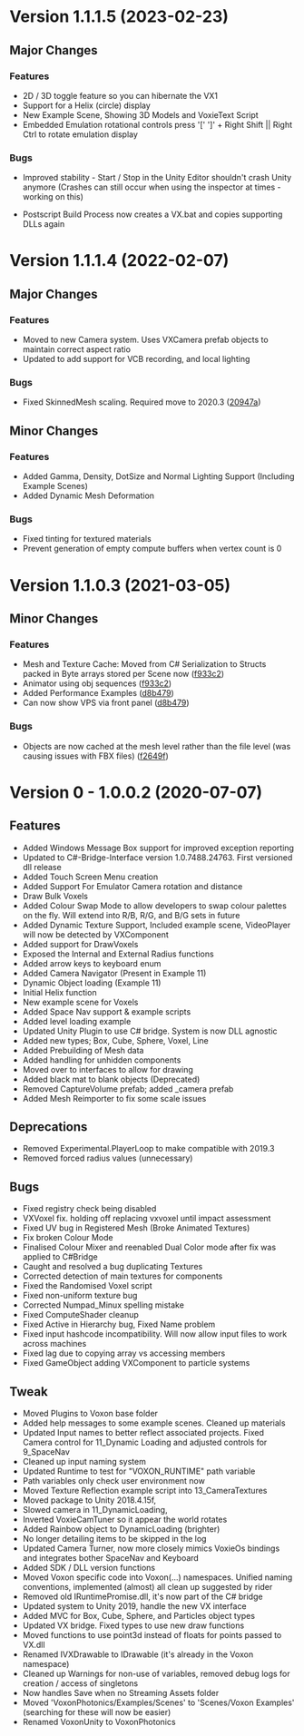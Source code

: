 
# Version 1.1.1.5 (2023-02-23)
 
## Major Changes
### Features
* 2D / 3D toggle feature so you can hibernate the VX1
* Support for a Helix (circle) display
* New Example Scene, Showing 3D Models and VoxieText Script
* Embedded Emulation rotational controls press '[' ']' + Right Shift || Right Ctrl to rotate emulation display


### Bugs

* Improved stability - Start / Stop in the Unity Editor shouldn't crash Unity anymore (Crashes can still occur when using the inspector at times - working on this)

* Postscript Build Process now creates a VX.bat and copies supporting DLLs again


# Version 1.1.1.4 (2022-02-07)

## Major Changes
### Features
* Moved to new Camera system. Uses VXCamera prefab objects to maintain correct aspect ratio
* Updated to add support for VCB recording, and local lighting

### Bugs
* Fixed SkinnedMesh scaling. Required move to 2020.3 ([20947a](https://bitbucket.org/voxon-photonics/unitypackage/commit/20947ab3d1365fa4d60224685a2eabc62e16dc7e))

## Minor Changes
### Features
* Added Gamma, Density, DotSize and Normal Lighting Support (Including Example Scenes)
* Added Dynamic Mesh Deformation

### Bugs
* Fixed tinting for textured materials
* Prevent generation of empty compute buffers when vertex count is 0

# Version 1.1.0.3 (2021-03-05)

## Minor Changes
### Features
* Mesh and Texture Cache: Moved from C# Serialization to Structs packed in Byte arrays stored per Scene now ([f933c2](https://bitbucket.org/voxon-photonics/unitypackage/commit/f933c24020bcab8645083518282734d8114092f3))
* Animator using obj sequences ([f933c2](https://bitbucket.org/voxon-photonics/unitypackage/commit/f933c24020bcab8645083518282734d8114092f3))
* Added Performance Examples ([d8b479](https://bitbucket.org/voxon-photonics/unitypackage/commit/d8b4792b85ef3e2949b923838279dc971f26af93))
* Can now show VPS via front panel ([d8b479](https://bitbucket.org/voxon-photonics/unitypackage/commit/d8b4792b85ef3e2949b923838279dc971f26af93))

### Bugs
* Objects are now cached at the mesh level rather than the file level (was causing issues with FBX files) ([f2649f](https://bitbucket.org/voxon-photonics/unitypackage/commit/f2649f8ddb4443700699371801a1fc97bc50b5e4))

# Version 0 - 1.0.0.2 (2020-07-07)

## Features
* Added Windows Message Box support for improved exception reporting
* Updated to C#-Bridge-Interface version 1.0.7488.24763. First versioned dll release
* Added Touch Screen Menu creation
* Added Support For Emulator Camera rotation and distance
* Draw Bulk Voxels
* Added Colour Swap Mode to allow developers to swap colour palettes on the fly. Will extend into R/B, R/G, and B/G sets in future
* Added Dynamic Texture Support, Included example scene, VideoPlayer will now be detected by VXComponent
* Added support for DrawVoxels
* Exposed the Internal and External Radius functions
* Added arrow keys to keyboard enum
* Added Camera Navigator (Present in Example 11)
* Dynamic Object loading (Example 11)
* Initial Helix function
* New example scene for Voxels
* Added Space Nav support & example scripts
* Added level loading example
* Updated Unity Plugin to use C# bridge. System is now DLL agnostic
* Added new types; Box, Cube, Sphere, Voxel, Line
* Added Prebuilding of Mesh data
* Added handling for unhidden components
* Moved over to interfaces to allow for drawing
* Added black mat to blank objects (Deprecated)
* Removed CaptureVolume prefab; added _camera prefab
* Added Mesh Reimporter to fix some scale issues

## Deprecations
* Removed Experimental.PlayerLoop to make compatible with 2019.3
* Removed forced radius values (unnecessary)

## Bugs
* Fixed registry check being disabled
* VXVoxel fix. holding off replacing vxvoxel until impact assessment
* Fixed UV bug in Registered Mesh (Broke Animated Textures)
* Fix broken Colour Mode
* Finalised Colour Mixer and reenabled Dual Color mode after fix was applied to C#Bridge
* Caught and resolved a bug duplicating Textures
* Corrected detection of main textures for components
* Fixed the Randomised Voxel script
* Fixed non-uniform texture bug
* Corrected Numpad_Minux spelling mistake
* Fixed ComputeShader cleanup
* Fixed Active in Hierarchy bug, Fixed Name problem
* Fixed input hashcode incompatibility. Will now allow input files to work across machines
* Fixed lag due to copying array vs accessing members
* Fixed GameObject adding VXComponent to particle systems

## Tweak
* Moved Plugins to Voxon base folder
* Added help messages to some example scenes. Cleaned up materials
* Updated Input names to better reflect associated projects. Fixed Camera control for 11_Dynamic Loading and adjusted controls for 9_SpaceNav
* Cleaned up input naming system
* Updated Runtime to test for "VOXON_RUNTIME" path variable
* Path variables only check user environment now
* Moved Texture Reflection example script into 13_CameraTextures
* Moved package to Unity 2018.4.15f, 
* Slowed camera in 11_DynamicLoading, 
* Inverted VoxieCamTuner so it appear the world rotates
* Added Rainbow object to DynamicLoading (brighter)
* No longer detailing items to be skipped in the log
* Updated Camera Turner, now more closely mimics VoxieOs bindings and integrates bother SpaceNav and Keyboard
* Added SDK / DLL version functions
* Moved Voxon specific code into Voxon(...) namespaces. Unified naming conventions, implemented (almost) all clean up suggested by rider
* Removed old IRuntimePromise.dll, it's now part of the C# bridge
* Updated system to Unity 2019, handle the new VX interface
* Added MVC for Box, Cube, Sphere, and Particles object types
* Updated VX bridge. Fixed types to use new draw functions
* Moved functions to use point3d instead of floats for points passed to VX.dll
* Renamed IVXDrawable to IDrawable (it's already in the Voxon namespace)
* Cleaned up Warnings for non-use of variables, removed debug logs for creation / access of singletons
* Now handles Save when no Streaming Assets folder
* Moved 'VoxonPhotonics/Examples/Scenes' to 'Scenes/Voxon Examples' (searching for these will now be easier)
* Renamed VoxonUnity to VoxonPhotonics